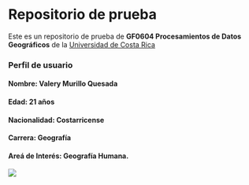 # Repositorio de prueba

Este es un repositorio de prueba de **GF0604 Procesamientos de Datos Geográficos** de la [Universidad de Costa Rica](https://www.ucr.ac.cr/)

### **Perfil de usuario**

#### **Nombre:** Valery Murillo Quesada
#### **Edad:** 21 años 
#### **Nacionalidad:** Costarricense 
#### **Carrera:** Geografía
#### **Areá de Interés:** Geografía Humana.

<img src="https://www.centrocultural.coop/sites/www.centrocultural.coop/files/styles/imagen_detalle_eventos/public/eventos/latinoamerica.jpg?itok=JTbjnkJe" widht="100"> 
 
